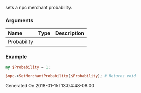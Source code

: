 sets a npc merchant probability.
### Arguments
**Name**|**Type**|**Description**
:---|:---|:---
Probability||

### Example

```perl
my $Probability = 1;

$npc->SetMerchantProbability($Probability); # Returns void
```


Generated On 2018-01-15T13:04:48-08:00